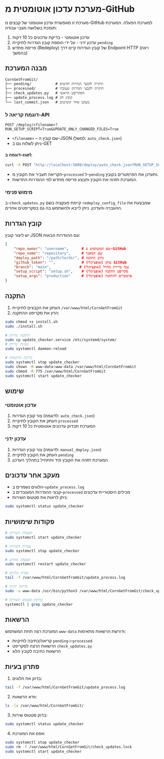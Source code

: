 
# מערכת עדכון אוטומטית מ-GitHub

מערכת זו מאפשרת עדכון אוטומטי של קבצים מ-GitHub למערכת הפעלה. המערכת תומכת בשלושה מצבי עבודה:
1. עדכון אוטומטי - בדיקת עדכונים כל 10 דקות
2. עדכון ידני - על ידי הוספת קובץ הגדרות לתיקיית `pending`
3. פריסה מחדש (Redeploy) של קובץ הגדרות קיים דרך Endpoint HTTP (ראה בהמשך)

## מבנה המערכת


```
CornGetFromGit/
├── pending/           # תיקייה לקבצי הגדרות חדשים
├── processed/         # תיקייה לקבצי הגדרות שעובדו
├── check_updates.py   # הסקריפט הראשי
├── update_process.log # קובץ לוג
└── last_commit.json   # מעקב אחר קומיטים
```

### דוגמת קריאה ל-API

```http
POST /deploy/<filename>?RUN_SETUP_SCRIPT=True&UPDATE_ONLY_CHANGED_FILES=True
```

- `<filename>` – שם קובץ ה-JSON (למשל: `auto_check.json`)
- ניתן לשלוח גם ב-GET

#### דוגמה ב-curl:
```bash
curl -X POST "http://localhost:5000/deploy/auto_check.json?RUN_SETUP_SCRIPT=True&UPDATE_ONLY_CHANGED_FILES=True"
```

- הקריאה תעביר את הקובץ מ-`processed` ל-`pending` ותעדכן את הפרמטרים בקובץ.
- המערכת תזהה את הקובץ ותבצע פריסה מחדש לפי ההגדרות החדשות.

### מימוש פנימי
ב-`check_updates.py` קיימת פונקציה בשם `redeploy_config_file` שמבצעת את ההעברה והעדכון. ניתן לייבא ולהשתמש בה גם בסקריפטים אחרים.

## קובץ הגדרות

יש ליצור קובץ JSON עם ההגדרות הבאות:

```json
{
    "repo_owner": "username",      # שם המשתמש ב-GitHub
    "repo_name": "repository",     # שם המאגר
    "deploy_path": "/path/to/dir", # נתיב התקנה
    "github_token": "",            # (אופציונלי) טוקן GitHub
    "branch": "main",             # (אופציונלי) ענף ברירת מחדל
    "setup_script": "setup.sh",    # (אופציונלי) סקריפט התקנה
    "setup_args": "production"     # (אופציונלי) פרמטרים להתקנה
}
```

## התקנה

1. העתק את הקבצים לתיקיית `/var/www/html/CornGetFromGit`
2. הרץ את סקריפט ההתקנה:
```bash
sudo chmod +x install.sh
sudo ./install.sh

# התקנת שירות
sudo cp update_checker.service /etc/systemd/system/
# טעינת שירות
sudo systemctl daemon-reload

# בדיקת הרשאות
sudo systemctl stop update_checker
sudo chown -R www-data:www-data /var/www/html/CornGetFromGit
sudo chmod -R 775 /var/www/html/CornGetFromGit
sudo systemctl start update_checker
```


## שימוש

### עדכון אוטומטי
1. צור קובץ הגדרות (לדוגמה: `auto_check.json`)
2. העתק את הקובץ לתיקיית `processed`
3. המערכת תבדוק עדכונים אוטומטית כל 10 דקות

### עדכון ידני
1. צור קובץ הגדרות (לדוגמה: `manual_deploy.json`)
2. העתק את הקובץ לתיקיית `pending`
3. המערכת תזהה את הקובץ מיד ותתחיל בתהליך העדכון

## מעקב אחר עדכונים

- הלוגים נשמרים ב-`update_process.log`
- קבצי ההגדרות המעובדים ב-`processed` מכילים היסטוריית עדכונים
- ניתן לראות את סטטוס השירות:
```bash
sudo systemctl status update_checker
```

## פקודות שימושיות

```bash
# הפעלת השירות
sudo systemctl start update_checker

# עצירת השירות
sudo systemctl stop update_checker

# הפעלה מחדש
sudo systemctl restart update_checker

# צפייה בלוגים
tail -f /var/www/html/CornGetFromGit/update_process.log

# בדיקה ידנית
sudo -u www-data /usr/bin/python3 /var/www/html/CornGetFromGit/check_updates.py --single

# בדיקת סטטוס השירות
systemctl | grep update_checker

```

## הרשאות

המערכת רצה תחת המשתמש `www-data` ודורשת הרשאות מתאימות:
- קריאה/כתיבה לתיקיות `pending` ו-`processed`
- הרשאות הרצה לסקריפט `check_updates.py`
- הרשאות כתיבה לקובץ הלוג

## פתרון בעיות

1. בדוק את הלוגים:
```bash
tail -f /var/www/html/CornGetFromGit/update_process.log
```

2. וודא הרשאות:
```bash
ls -la /var/www/html/CornGetFromGit/
```

3. בדוק סטטוס שירות:
```bash
sudo systemctl status update_checker
```

4. אפס את המערכת:
```bash
sudo systemctl stop update_checker
sudo rm -f /var/www/html/CornGetFromGit/check_updates.lock
sudo systemctl start update_checker
```